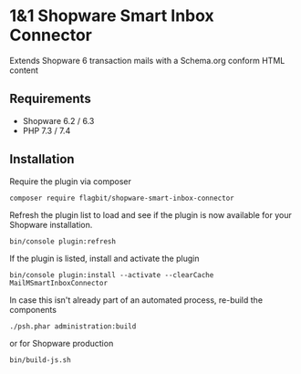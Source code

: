 # 1&1 Shopware Smart Inbox Connector
Extends Shopware 6 transaction mails with a Schema.org conform HTML content

## Requirements
* Shopware 6.2 / 6.3
* PHP 7.3 / 7.4

## Installation
Require the plugin via composer
```
composer require flagbit/shopware-smart-inbox-connector
```

Refresh the plugin list to load and see if the plugin is now available for your Shopware installation.
```
bin/console plugin:refresh
```

If the plugin is listed, install and activate the plugin
```
bin/console plugin:install --activate --clearCache MailMSmartInboxConnector
```

In case this isn't already part of an automated process, re-build the components

```
./psh.phar administration:build
```

or for Shopware production

```
bin/build-js.sh
```
